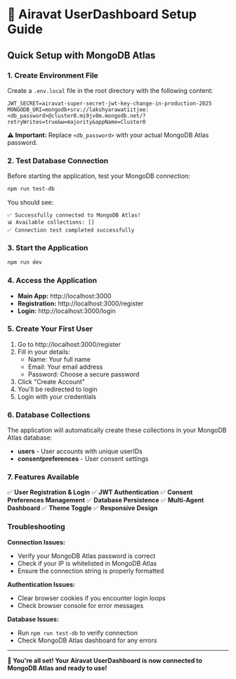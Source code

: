 # 🚀 Airavat UserDashboard Setup Guide

## Quick Setup with MongoDB Atlas

### 1. Create Environment File

Create a `.env.local` file in the root directory with the following content:

```env
JWT_SECRET=airavat-super-secret-jwt-key-change-in-production-2025
MONGODB_URI=mongodb+srv://lakshyarawatiitjee:<db_password>@cluster0.mi9jv8m.mongodb.net/?retryWrites=true&w=majority&appName=Cluster0
```

**⚠️ Important:** Replace `<db_password>` with your actual MongoDB Atlas password.

### 2. Test Database Connection

Before starting the application, test your MongoDB connection:

```bash
npm run test-db
```

You should see:

```
✅ Successfully connected to MongoDB Atlas!
📊 Available collections: []
✅ Connection test completed successfully
```

### 3. Start the Application

```bash
npm run dev
```

### 4. Access the Application

- **Main App:** http://localhost:3000
- **Registration:** http://localhost:3000/register
- **Login:** http://localhost:3000/login

### 5. Create Your First User

1. Go to http://localhost:3000/register
2. Fill in your details:
   - Name: Your full name
   - Email: Your email address
   - Password: Choose a secure password
3. Click "Create Account"
4. You'll be redirected to login
5. Login with your credentials

### 6. Database Collections

The application will automatically create these collections in your MongoDB Atlas database:

- **users** - User accounts with unique userIDs
- **consentpreferences** - User consent settings

### 7. Features Available

✅ **User Registration & Login**
✅ **JWT Authentication**
✅ **Consent Preferences Management**
✅ **Database Persistence**
✅ **Multi-Agent Dashboard**
✅ **Theme Toggle**
✅ **Responsive Design**

### Troubleshooting

**Connection Issues:**

- Verify your MongoDB Atlas password is correct
- Check if your IP is whitelisted in MongoDB Atlas
- Ensure the connection string is properly formatted

**Authentication Issues:**

- Clear browser cookies if you encounter login loops
- Check browser console for error messages

**Database Issues:**

- Run `npm run test-db` to verify connection
- Check MongoDB Atlas dashboard for any errors

---

**🎉 You're all set! Your Airavat UserDashboard is now connected to MongoDB Atlas and ready to use!**
